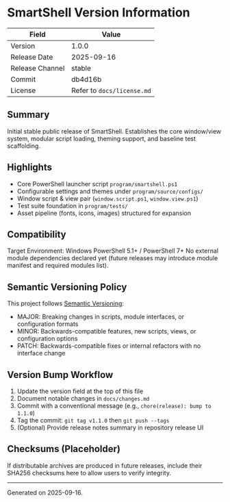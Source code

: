 # SmartShell Version Information

| Field | Value |
|-------|-------|
| Version | 1.0.0 |
| Release Date | 2025-09-16 |
| Release Channel | stable |
| Commit | db4d16b |
| License | Refer to `docs/license.md` |

## Summary

Initial stable public release of SmartShell. Establishes the core window/view system, modular script loading, theming support, and baseline test scaffolding.

## Highlights

- Core PowerShell launcher script `program/smartshell.ps1`
- Configurable settings and themes under `program/source/configs/`
- Window script & view pair (`window.script.ps1`, `window.view.ps1`)
- Test suite foundation in `program/tests/`
- Asset pipeline (fonts, icons, images) structured for expansion

## Compatibility

Target Environment: Windows PowerShell 5.1+ / PowerShell 7+
No external module dependencies declared yet (future releases may introduce module manifest and required modules list).

## Semantic Versioning Policy

This project follows [Semantic Versioning](https://semver.org/):

- MAJOR: Breaking changes in scripts, module interfaces, or configuration formats
- MINOR: Backwards-compatible features, new scripts, views, or configuration options
- PATCH: Backwards-compatible fixes or internal refactors with no interface change

## Version Bump Workflow

1. Update the version field at the top of this file
2. Document notable changes in `docs/changes.md`
3. Commit with a conventional message (e.g., `chore(release): bump to 1.1.0`)
4. Tag the commit: `git tag v1.1.0` then `git push --tags`
5. (Optional) Provide release notes summary in repository release UI

## Checksums (Placeholder)

If distributable archives are produced in future releases, include their SHA256 checksums here to allow users to verify integrity.

---
Generated on 2025-09-16.

